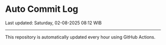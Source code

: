 # Auto Commit Log

Last updated: Saturday, 02-08-2025 08:12 WIB

---

This repository is automatically updated every hour using GitHub Actions.
